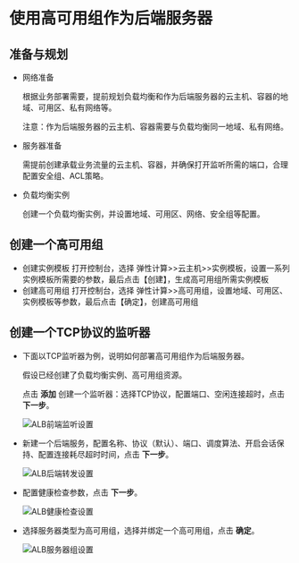 # 使用高可用组作为后端服务器

## 准备与规划

- 网络准备

	根据业务部署需要，提前规划负载均衡和作为后端服务器的云主机、容器的地域、可用区、私有网络等。
	
	注意：作为后端服务器的云主机、容器需要与负载均衡同一地域、私有网络。

- 服务器准备

	需提前创建承载业务流量的云主机、容器，并确保打开监听所需的端口，合理配置安全组、ACL策略。

- 负载均衡实例

	创建一个负载均衡实例，并设置地域、可用区、网络、安全组等配置。

## 创建一个高可用组

- 创建实例模板
   打开控制台，选择 弹性计算>>云主机>>实例模板，设置一系列实例模板所需要的参数，最后点击【创建】，生成高可用组所需实例模板
- 创建高可用组
   打开控制台，选择 弹性计算>>高可用组，设置地域、可用区、实例模板等参数，最后点击【确定】，创建高可用组

## 创建一个TCP协议的监听器

- 下面以TCP监听器为例，说明如何部署高可用组作为后端服务器。
	
	假设已经创建了负载均衡实例、高可用组资源。

	点击 **添加** 创建一个监听器：选择TCP协议，配置端口、空闲连接超时，点击 **下一步**。
	
	![ALB前端监听设置](https://github.com/jdcloudcom/cn/blob/master/image/Networking/ALB/ALB-092.png)

- 新建一个后端服务，配置名称、协议（默认）、端口、调度算法、开启会话保持、配置连接耗尽超时时间，点击 **下一步**。
	
	![ALB后端转发设置](https://github.com/jdcloudcom/cn/blob/master/image/Networking/ALB/ALB-093.png)

- 配置健康检查参数，点击 **下一步**。

	![ALB健康检查设置](https://github.com/jdcloudcom/cn/blob/master/image/Networking/ALB/ALB-094.png)

- 选择服务器类型为高可用组，选择并绑定一个高可用组，点击 **确定**。

	![ALB服务器组设置](https://github.com/jdcloudcom/cn/blob/master/image/Networking/ALB/ALB-095.png)